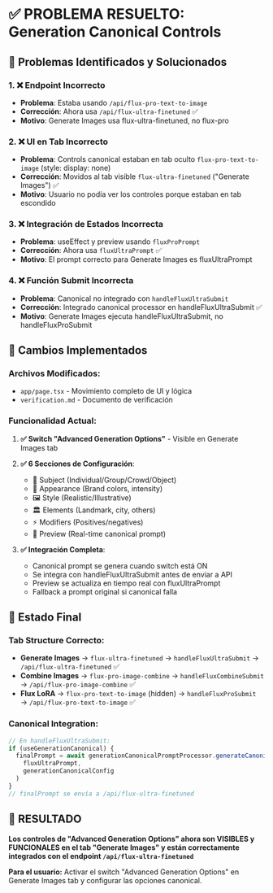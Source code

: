 # ✅ PROBLEMA RESUELTO: Generation Canonical Controls

## 🎯 **Problemas Identificados y Solucionados**

### 1. **❌ Endpoint Incorrecto**
- **Problema**: Estaba usando `/api/flux-pro-text-to-image` 
- **Corrección**: Ahora usa `/api/flux-ultra-finetuned` ✅
- **Motivo**: Generate Images usa flux-ultra-finetuned, no flux-pro

### 2. **❌ UI en Tab Incorrecto**  
- **Problema**: Controls canonical estaban en tab oculto `flux-pro-text-to-image` (style: display: none)
- **Corrección**: Movidos al tab visible `flux-ultra-finetuned` ("Generate Images") ✅
- **Motivo**: Usuario no podía ver los controles porque estaban en tab escondido

### 3. **❌ Integración de Estados Incorrecta**
- **Problema**: useEffect y preview usando `fluxProPrompt` 
- **Corrección**: Ahora usa `fluxUltraPrompt` ✅
- **Motivo**: El prompt correcto para Generate Images es fluxUltraPrompt

### 4. **❌ Función Submit Incorrecta**
- **Problema**: Canonical no integrado con `handleFluxUltraSubmit`
- **Corrección**: Integrado canonical processor en handleFluxUltraSubmit ✅
- **Motivo**: Generate Images ejecuta handleFluxUltraSubmit, no handleFluxProSubmit

## 🔧 **Cambios Implementados**

### **Archivos Modificados:**
- `app/page.tsx` - Movimiento completo de UI y lógica
- `verification.md` - Documento de verificación

### **Funcionalidad Actual:**
1. **✅ Switch "Advanced Generation Options"** - Visible en Generate Images tab
2. **✅ 6 Secciones de Configuración**:
   - 👥 Subject (Individual/Group/Crowd/Object)
   - 🎨 Appearance (Brand colors, intensity)
   - 🖼️ Style (Realistic/Illustrative) 
   - 🏛️ Elements (Landmark, city, others)
   - ⚡ Modifiers (Positives/negatives)
   - 📝 Preview (Real-time canonical prompt)

3. **✅ Integración Completa**:
   - Canonical prompt se genera cuando switch está ON
   - Se integra con handleFluxUltraSubmit antes de enviar a API
   - Preview se actualiza en tiempo real con fluxUltraPrompt
   - Fallback a prompt original si canonical falla

## 🚀 **Estado Final**

### **Tab Structure Correcto:**
- **Generate Images** → `flux-ultra-finetuned` → `handleFluxUltraSubmit` → `/api/flux-ultra-finetuned` ✅
- **Combine Images** → `flux-pro-image-combine` → `handleFluxCombineSubmit` → `/api/flux-pro-image-combine` ✅
- **Flux LoRA** → `flux-pro-text-to-image` (hidden) → `handleFluxProSubmit` → `/api/flux-pro-text-to-image` ✅

### **Canonical Integration:**
```typescript
// En handleFluxUltraSubmit:
if (useGenerationCanonical) {
  finalPrompt = await generationCanonicalPromptProcessor.generateCanonicalPrompt(
    fluxUltraPrompt,
    generationCanonicalConfig
  )
}
// finalPrompt se envía a /api/flux-ultra-finetuned
```

## 🎉 **RESULTADO**
**Los controles de "Advanced Generation Options" ahora son VISIBLES y FUNCIONALES en el tab "Generate Images" y están correctamente integrados con el endpoint `/api/flux-ultra-finetuned`**

**Para el usuario:** Activar el switch "Advanced Generation Options" en Generate Images tab y configurar las opciones canonical.